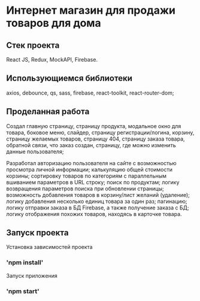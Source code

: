 # Интернет магазин для продажи товаров для дома

## Стек проекта
React JS, Redux, MockAPI, Firebase.

## Использующиемся библиотеки
axios, debounce, qs, sass, firebase, react-toolkit, react-router-dom;  

## Проделанная работа
Создал главную страницу, страницу продукта, модальное окно для товара, боковое меню, слайдер, страницу регистрации/логина, корзину, страницу желаемых товаров, страницу 404, страницу заказа товара, обратной связи, что заказ создан, страницу, где можно изменить данные пользователя;

Разработал авторизацию пользователя на сайте с возможностью просмотра личной информации; калькуляцию общей стоимости корзины; сортировку товаров по категориям c параллельным вшиванием параметров в URL строку; поиск по продуктам; логику возвращения параметров поиска при обновлении страницы; возможность добавления товаров в корзину/лист желаний (удаление); логику добавления несколько единиц товара за один раз; пагинацию; логику отправки заказа в БД Firebase, а также получение заказа с БД; логику отображения похожих товаров, находясь в карточке товара.

## Запуск проекта

Установка зависимостей проекта
### 'npm install'

Запуск приложения
### 'npm start'
